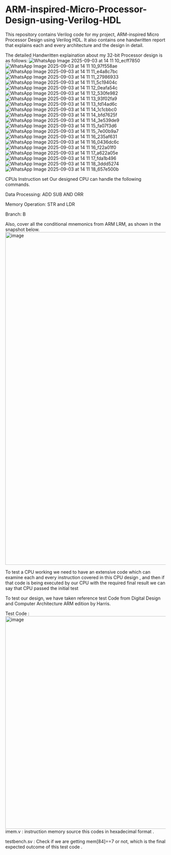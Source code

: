 # ARM-inspired-Micro-Processor-Design-using-Verilog-HDL
This repository contains Verilog code for my project, ARM-inspired Micro Processor Design using Verilog HDL. It also contains one handwritten report that explains each and every architecture and the design in detail. 


The detailed Handwritten explaination about my 32-bit Processor design is as follows:
![WhatsApp Image 2025-09-03 at 14 11 10_ecff7850](https://github.com/user-attachments/assets/5ee430e5-bfee-41f7-90a2-f3a328086cb1)
![WhatsApp Image 2025-09-03 at 14 11 10_97f558ae](https://github.com/user-attachments/assets/542577a5-4ec0-4fcf-b5b3-0ac02cfdbcc4)
![WhatsApp Image 2025-09-03 at 14 11 11_e4a8c7bc](https://github.com/user-attachments/assets/1b6d6cfd-3f45-4030-8ad0-83fe9e2b8789)
![WhatsApp Image 2025-09-03 at 14 11 11_27986933](https://github.com/user-attachments/assets/b603bc1a-ad61-4985-a6ef-4c63a9483d79)
![WhatsApp Image 2025-09-03 at 14 11 11_5c19404c](https://github.com/user-attachments/assets/afab3b2c-9129-4633-938d-792eefaeb8b7)
![WhatsApp Image 2025-09-03 at 14 11 12_0eafa54c](https://github.com/user-attachments/assets/984b4c30-ace1-4328-87d6-d4b087135347)
![WhatsApp Image 2025-09-03 at 14 11 12_530fe982](https://github.com/user-attachments/assets/b5894833-1b1e-4185-8772-9f1ec3c71712)
![WhatsApp Image 2025-09-03 at 14 11 13_93f02fa9](https://github.com/user-attachments/assets/8da4f5e8-209c-46e7-b2de-70eb0ec6356b)
![WhatsApp Image 2025-09-03 at 14 11 13_fd14ad6c](https://github.com/user-attachments/assets/a9eaef11-6673-4d35-824f-da6f188d28a4)
![WhatsApp Image 2025-09-03 at 14 11 14_1c1cbbc0](https://github.com/user-attachments/assets/c31ec61f-e2db-4b54-b367-c525b095de37)
![WhatsApp Image 2025-09-03 at 14 11 14_bfd7625f](https://github.com/user-attachments/assets/d9c41f53-7f9f-4349-b498-12f635d71f39)
![WhatsApp Image 2025-09-03 at 14 11 14_3e539de9](https://github.com/user-attachments/assets/0adbd102-9d34-4f94-9569-41bc04feebb1)
![WhatsApp Image 2025-09-03 at 14 11 15_fa07f3d6](https://github.com/user-attachments/assets/adc81db5-0b93-483e-ac3d-beb160a619f3)
![WhatsApp Image 2025-09-03 at 14 11 15_7e00b9a7](https://github.com/user-attachments/assets/6ab49c0a-4c23-4ec6-a92d-0b1133ad26e6)
![WhatsApp Image 2025-09-03 at 14 11 16_235af631](https://github.com/user-attachments/assets/7e6b86db-3c1e-418c-a237-682201386529)
![WhatsApp Image 2025-09-03 at 14 11 16_0436dc6c](https://github.com/user-attachments/assets/c4585286-7473-44f5-9af5-05e97abef016)
![WhatsApp Image 2025-09-03 at 14 11 16_f22a01f0](https://github.com/user-attachments/assets/a9e3e905-0437-48b5-a14c-769cf9f0d9f0)
![WhatsApp Image 2025-09-03 at 14 11 17_a622a05e](https://github.com/user-attachments/assets/75096008-693e-4e32-816f-5063fab59c82)
![WhatsApp Image 2025-09-03 at 14 11 17_fda1b496](https://github.com/user-attachments/assets/33e3d40b-0f30-4c55-a2ff-cb4ea67e57cf)
![WhatsApp Image 2025-09-03 at 14 11 18_3ddd5274](https://github.com/user-attachments/assets/0345aab9-a54b-4b24-8ddc-44628e0f91a3)
![WhatsApp Image 2025-09-03 at 14 11 18_657e500b](https://github.com/user-attachments/assets/212c4eb3-0b84-492e-b082-5740e81b30ea)

CPUs Instruction set
Our designed CPU can handle the following commands.

Data Processing: ADD SUB AND ORR

Memory Operation: STR and LDR

Branch: B

Also, cover all the conditional mnemonics from ARM LRM, as shown in the snapshot below.
<img width="1170" height="1042" alt="image" src="https://github.com/user-attachments/assets/638f49e8-6672-40d1-8218-0f313511cb0c" />

To test a CPU working we need to have an extensive code which can examine each and every instruction covered in this CPU design , and then if that code is being executed by our CPU with the required final result we can say that CPU passed the initial test

To test our design, we have taken reference test Code from Digital Design and Computer Architecture ARM edition by Harris.

Test Code :
<img width="644" height="666" alt="image" src="https://github.com/user-attachments/assets/011de9a0-7282-4bce-b85f-75402ea84501" />
imem.v : instruction memory source this codes in hexadecimal format .

testbench.sv : Check if we are getting mem[84]==7 or not, which is the final expected outcome of this test code .





